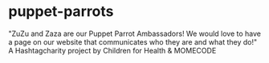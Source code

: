 # puppet-parrots
"ZuZu and Zaza are our Puppet Parrot Ambassadors! We would love to have a page on our website that communicates who they are and what they do!" A Hashtagcharity project by Children for Health &amp; MOMECODE
